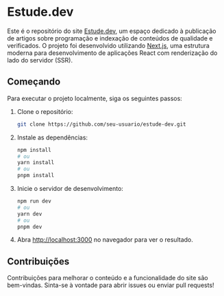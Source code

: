 # Estude.dev

Este é o repositório do site [Estude.dev](https://estude.dev), um espaço dedicado à publicação de artigos sobre programação e indexação de conteúdos de qualidade e verificados. O projeto foi desenvolvido utilizando [Next.js](https://nextjs.org), uma estrutura moderna para desenvolvimento de aplicações React com renderização do lado do servidor (SSR).

## Começando

Para executar o projeto localmente, siga os seguintes passos:

1. Clone o repositório:

   ```bash
   git clone https://github.com/seu-usuario/estude-dev.git
   ```

2. Instale as dependências:

   ```bash
   npm install
   # ou
   yarn install
   # ou
   pnpm install
   ```

3. Inicie o servidor de desenvolvimento:

   ```bash
   npm run dev
   # ou
   yarn dev
   # ou
   pnpm dev
   ```

4. Abra [http://localhost:3000](http://localhost:3000) no navegador para ver o resultado.

## Contribuições

Contribuições para melhorar o conteúdo e a funcionalidade do site são bem-vindas. Sinta-se à vontade para abrir issues ou enviar pull requests!